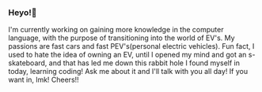 ### Heyo!👋
I'm currently working on gaining more knowledge in the computer language, with the purpose of transitioning into the world of EV's.
My passions are fast cars and fast PEV's(personal electric vehicles).
Fun fact, I used to hate the idea of owning an EV, until I opened my mind and got an s-skateboard, and that has led me down this rabbit hole I found myself in today, learning coding! Ask me about it and I'll talk with you all day! If you want in, lmk!
Cheers!! 

<!--
**Giovanni-Gmo/Giovanni-Gmo** is a ✨ _special_ ✨ repository because its `README.md` (this file) appears on your GitHub profile.

Here are some ideas to get you started:

- 🔭 I’m currently working on ...
- 🌱 I’m currently learning ...
- 👯 I’m looking to collaborate on ...
- 🤔 I’m looking for help with ...
- 💬 Ask me about ...
- 📫 How to reach me: ...
- 😄 Pronouns: ...
- ⚡ Fun fact: ...
-->
